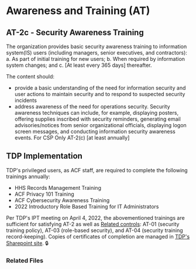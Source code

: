 # Awareness and Training (AT)
## AT-2c - Security Awareness Training
The organization provides basic security awareness training to information system(IS) users (including managers, senior executives, and contractors):
a. As part of initial training for new users;
b. When required by information system changes; and
c. [At least every 365 days] thereafter.

The content should:

- provide a basic understanding of the need for information security and user actions to maintain security and to respond to suspected security incidents
- address awareness of the need for operations security. Security awareness techniques can include, for example, displaying posters, offering supplies inscribed with security reminders, generating email advisories/notices from senior organizational officials, displaying logon screen messages, and conducting information security awareness events.
For CSP Only
AT-2(c) [at least annually]

## TDP Implementation

TDP's privileged users, as ACF staff, are required to complete the following trainings annually:
- HHS Records Management Training
- ACF Privacy 101 Training 
- ACF Cybersecurity Awareness Training
- 2022 Introductory Role Based Training for IT Administrators

Per TDP's IPT meeting on April 4, 2022, the abovementioned trainings are sufficient for satisfying AT-2 as well as [Related controls](https://csrc.nist.gov/Projects/risk-management/sp800-53-controls/release-search#!/controls?version=4.0&family=AT): AT-01 (security training policy), AT-03 (role-based security), and AT-04 (security training record-keeping). Copies of certificates of completion are managed in [TDP's Sharepoint site](https://hhsgov.sharepoint.com/:f:/r/sites/TANFDataPortalOFA/Shared%20Documents/compliance/TDP%20System%20Admin%20Trainings?csf=1&web=1&e=cwteMG). :lock:


### Related Files
